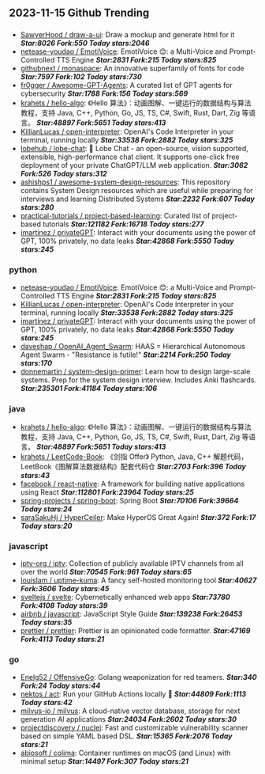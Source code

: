 ## 2023-11-15 Github Trending

### 
* [SawyerHood / draw-a-ui](https://github.com/SawyerHood/draw-a-ui): Draw a mockup and generate html for it ***Star:8026 Fork:550 Today stars:2046***
* [netease-youdao / EmotiVoice](https://github.com/netease-youdao/EmotiVoice): EmotiVoice 😊: a Multi-Voice and Prompt-Controlled TTS Engine ***Star:2831 Fork:215 Today stars:825***
* [githubnext / monaspace](https://github.com/githubnext/monaspace): An innovative superfamily of fonts for code ***Star:7597 Fork:102 Today stars:730***
* [fr0gger / Awesome-GPT-Agents](https://github.com/fr0gger/Awesome-GPT-Agents): A curated list of GPT agents for cybersecurity ***Star:1788 Fork:156 Today stars:569***
* [krahets / hello-algo](https://github.com/krahets/hello-algo): 《Hello 算法》：动画图解、一键运行的数据结构与算法教程，支持 Java, C++, Python, Go, JS, TS, C#, Swift, Rust, Dart, Zig 等语言。 ***Star:48897 Fork:5651 Today stars:413***
* [KillianLucas / open-interpreter](https://github.com/KillianLucas/open-interpreter): OpenAI's Code Interpreter in your terminal, running locally ***Star:33538 Fork:2882 Today stars:325***
* [lobehub / lobe-chat](https://github.com/lobehub/lobe-chat): 🤖 Lobe Chat - an open-source, vision supported, extensible, high-performance chat client. It supports one-click free deployment of your private ChatGPT/LLM web application. ***Star:3062 Fork:526 Today stars:312***
* [ashishps1 / awesome-system-design-resources](https://github.com/ashishps1/awesome-system-design-resources): This repository contains System Design resources which are useful while preparing for interviews and learning Distributed Systems ***Star:2232 Fork:607 Today stars:280***
* [practical-tutorials / project-based-learning](https://github.com/practical-tutorials/project-based-learning): Curated list of project-based tutorials ***Star:121182 Fork:16718 Today stars:277***
* [imartinez / privateGPT](https://github.com/imartinez/privateGPT): Interact with your documents using the power of GPT, 100% privately, no data leaks ***Star:42868 Fork:5550 Today stars:245***

### python
* [netease-youdao / EmotiVoice](https://github.com/netease-youdao/EmotiVoice): EmotiVoice 😊: a Multi-Voice and Prompt-Controlled TTS Engine ***Star:2831 Fork:215 Today stars:825***
* [KillianLucas / open-interpreter](https://github.com/KillianLucas/open-interpreter): OpenAI's Code Interpreter in your terminal, running locally ***Star:33538 Fork:2882 Today stars:325***
* [imartinez / privateGPT](https://github.com/imartinez/privateGPT): Interact with your documents using the power of GPT, 100% privately, no data leaks ***Star:42868 Fork:5550 Today stars:245***
* [daveshap / OpenAI_Agent_Swarm](https://github.com/daveshap/OpenAI_Agent_Swarm): HAAS = Hierarchical Autonomous Agent Swarm - "Resistance is futile!" ***Star:2214 Fork:250 Today stars:170***
* [donnemartin / system-design-primer](https://github.com/donnemartin/system-design-primer): Learn how to design large-scale systems. Prep for the system design interview. Includes Anki flashcards. ***Star:235301 Fork:41184 Today stars:106***

### java
* [krahets / hello-algo](https://github.com/krahets/hello-algo): 《Hello 算法》：动画图解、一键运行的数据结构与算法教程，支持 Java, C++, Python, Go, JS, TS, C#, Swift, Rust, Dart, Zig 等语言。 ***Star:48897 Fork:5651 Today stars:413***
* [krahets / LeetCode-Book](https://github.com/krahets/LeetCode-Book): 《剑指 Offer》 Python, Java, C++ 解题代码，LeetBook《图解算法数据结构》配套代码仓 ***Star:2703 Fork:396 Today stars:43***
* [facebook / react-native](https://github.com/facebook/react-native): A framework for building native applications using React ***Star:112801 Fork:23964 Today stars:25***
* [spring-projects / spring-boot](https://github.com/spring-projects/spring-boot): Spring Boot ***Star:70106 Fork:39664 Today stars:24***
* [saraSakuHj / HyperCeiler](https://github.com/saraSakuHj/HyperCeiler): Make HyperOS Great Again! ***Star:372 Fork:17 Today stars:20***

### javascript
* [iptv-org / iptv](https://github.com/iptv-org/iptv): Collection of publicly available IPTV channels from all over the world ***Star:70545 Fork:961 Today stars:65***
* [louislam / uptime-kuma](https://github.com/louislam/uptime-kuma): A fancy self-hosted monitoring tool ***Star:40627 Fork:3606 Today stars:45***
* [sveltejs / svelte](https://github.com/sveltejs/svelte): Cybernetically enhanced web apps ***Star:73780 Fork:4108 Today stars:39***
* [airbnb / javascript](https://github.com/airbnb/javascript): JavaScript Style Guide ***Star:139238 Fork:26453 Today stars:35***
* [prettier / prettier](https://github.com/prettier/prettier): Prettier is an opinionated code formatter. ***Star:47169 Fork:4113 Today stars:21***

### go
* [Enelg52 / OffensiveGo](https://github.com/Enelg52/OffensiveGo): Golang weaponization for red teamers. ***Star:340 Fork:24 Today stars:44***
* [nektos / act](https://github.com/nektos/act): Run your GitHub Actions locally 🚀 ***Star:44809 Fork:1113 Today stars:42***
* [milvus-io / milvus](https://github.com/milvus-io/milvus): A cloud-native vector database, storage for next generation AI applications ***Star:24034 Fork:2602 Today stars:30***
* [projectdiscovery / nuclei](https://github.com/projectdiscovery/nuclei): Fast and customizable vulnerability scanner based on simple YAML based DSL. ***Star:15365 Fork:2076 Today stars:21***
* [abiosoft / colima](https://github.com/abiosoft/colima): Container runtimes on macOS (and Linux) with minimal setup ***Star:14497 Fork:307 Today stars:21***
